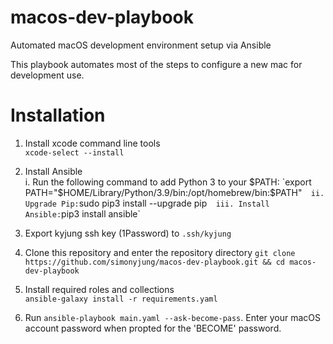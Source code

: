 # macos-dev-playbook
Automated macOS development environment setup via Ansible

This playbook automates most of the steps to configure a new mac for development use.

# Installation

1. Install xcode command line tools  
`xcode-select --install`

2. Install Ansible  
 i. Run the following command to add Python 3 to your $PATH:  
 `export PATH="$HOME/Library/Python/3.9/bin:/opt/homebrew/bin:$PATH"`  
 ii. Upgrade Pip: `sudo pip3 install --upgrade pip`  
 iii. Install Ansible: `pip3 install ansible`

3. Export kyjung ssh key (1Password) to `.ssh/kyjung`
   
4. Clone this repository and enter the repository directory
`git clone https://github.com/simonyjung/macos-dev-playbook.git && cd macos-dev-playbook`

5. Install required roles and collections  
`ansible-galaxy install -r requirements.yaml`

6. Run `ansible-playbook main.yaml --ask-become-pass`. Enter your macOS account password when propted for the 'BECOME' password.
